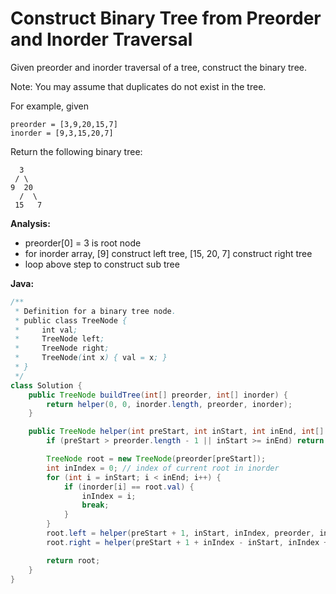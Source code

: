 # Construct Binary Tree from Preorder and Inorder Traversal

Given preorder and inorder traversal of a tree, construct the binary tree.

Note:
You may assume that duplicates do not exist in the tree.

For example, given

    preorder = [3,9,20,15,7]
    inorder = [9,3,15,20,7]

Return the following binary tree:

      3
     / \
    9  20
      /  \
     15   7

**Analysis:**

- preorder[0] = 3 is root node
- for inorder array, [9] construct left tree, [15, 20, 7] construct right tree
- loop above step to construct sub tree

**Java:**
```java
/**
 * Definition for a binary tree node.
 * public class TreeNode {
 *     int val;
 *     TreeNode left;
 *     TreeNode right;
 *     TreeNode(int x) { val = x; }
 * }
 */
class Solution {
    public TreeNode buildTree(int[] preorder, int[] inorder) {
        return helper(0, 0, inorder.length, preorder, inorder);
    }

    public TreeNode helper(int preStart, int inStart, int inEnd, int[] preorder, int[] inorder) {
        if (preStart > preorder.length - 1 || inStart >= inEnd) return null;

        TreeNode root = new TreeNode(preorder[preStart]);
        int inIndex = 0; // index of current root in inorder
        for (int i = inStart; i < inEnd; i++) {
            if (inorder[i] == root.val) {
                inIndex = i;
                break;
            }
        }
        root.left = helper(preStart + 1, inStart, inIndex, preorder, inorder);
        root.right = helper(preStart + 1 + inIndex - inStart, inIndex + 1, inEnd, preorder, inorder);

        return root;
    }
}

```
